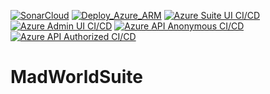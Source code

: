[![SonarCloud](https://github.com/oveldman/MadWorldSuite/actions/workflows/sonarqube.yml/badge.svg)](https://github.com/oveldman/MadWorldSuite/actions/workflows/sonarqube.yml)
[![Deploy_Azure_ARM](https://github.com/oveldman/MadWorldSuite/actions/workflows/azure-resources.yml/badge.svg?branch=main)](https://github.com/oveldman/MadWorldSuite/actions/workflows/azure-resources.yml)
[![Azure Suite UI CI/CD](https://github.com/oveldman/MadWorldSuite/actions/workflows/azure-frontend-suite-ui.yml/badge.svg)](https://github.com/oveldman/MadWorldSuite/actions/workflows/azure-frontend-suite-ui.yml)
[![Azure Admin UI CI/CD](https://github.com/oveldman/MadWorldSuite/actions/workflows/azure-frontend-admin-ui.yml/badge.svg)](https://github.com/oveldman/MadWorldSuite/actions/workflows/azure-frontend-admin-ui.yml)
[![Azure API Anonymous CI/CD](https://github.com/oveldman/MadWorldSuite/actions/workflows/azure-api-anonymous.yml/badge.svg)](https://github.com/oveldman/MadWorldSuite/actions/workflows/azure-api-anonymous.yml)
[![Azure API Authorized CI/CD](https://github.com/oveldman/MadWorldSuite/actions/workflows/azure-api-authorized.yml/badge.svg)](https://github.com/oveldman/MadWorldSuite/actions/workflows/azure-api-authorized.yml)
# MadWorldSuite  